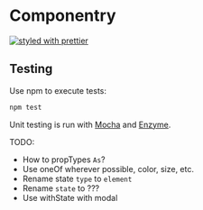 # Componentry
[![styled with prettier](https://img.shields.io/badge/styled_with-prettier-ff69b4.svg)](https://github.com/prettier/prettier)

## Testing
Use npm to execute tests:
```bash
npm test
```

Unit testing is run with [Mocha](https://mochajs.org/) and
[Enzyme](http://airbnb.io/enzyme/).


TODO:
- How to propTypes `As`?
- Use oneOf wherever possible, color, size, etc.
- Rename state `type` to `element`
- Rename `state` to ???
- Use withState with modal
